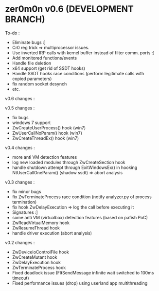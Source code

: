zer0m0n v0.6 (DEVELOPMENT BRANCH)
=================================

To-do :
+ Eliminate bugs :]
+ Cr0 reg trick => multiprocessor issues.
+ Use inverted IRP calls with kernel buffer instead of filter comm. ports :]
+ Add monitored functions/events
+ Handle file deletion
+ x64 support (get rid of SSDT hooks)
+ Handle SSDT hooks race conditions (perform legitimate calls with copied parameters)
+ fix random socket desynch
+ etc.

v0.6 changes :


v0.5 changes :
+ fix bugs
+ windows 7 support
+ ZwCreateUserProcess() hook (win7)
+ ZwUserCallNoParam() hook (win7)
+ ZwCreateThreadEx() hook (win7)

v0.4 changes :
+ more anti VM detection features
+ log new loaded modules through ZwCreateSection hook 
+ handle shutdown attempt through ExitWindowsEx() in hooking NtUserCallOneParam() (shadow ssdt) => abort analysis

v0.3 changes :
+ fix minor bugs
+ fix ZwTerminateProcess race condition (notify analyzer.py of process termination)
+ fix hook ZwDelayExecution => log the call before executing it
+ Signatures :]
+ some anti VM (virtualbox) detection features (based on pafish PoC)
+ ZwReadVirtualMemory hook
+ ZwResumeThread hook
+ handle driver execution (abort analysis)

v0.2 changes :
+ ZwDeviceIoControlFile hook
+ ZwCreateMutant hook
+ ZwDelayExecution hook
+ ZwTerminateProcess hook
+ Fixed deadlock issue (FltSendMessage infinite wait switched to 100ms timeout)
+ Fixed performance issues (drop) using userland app multithreading
